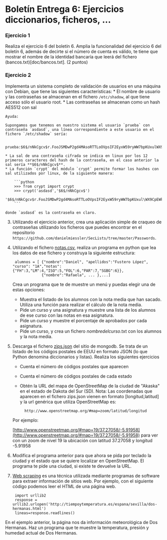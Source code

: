 # Boletín Entrega 6: Ejercicios diccionarios, ficheros, ...

### Ejercicio 1

Realiza el ejercicio 6 del boletín 6. Amplia la funcionalidad del ejercicio 6 del boletín 6, además de decirte si el número de cuenta es válido, te tiene que mostrar el nombre de la identidad bancaría que leerá del fichero (bancos.txt)[doc/bancos.txt]. (2 puntos)

### Ejercicio 2

Implementa un sistema completo de validación de usuarios en una máquina con Debian, que tiene las siguientes características:
	* El nombre de usuario y las contraseñas se almacenan en el fichero `/etc/shadow`, al que tiene acceso sólo el usuario root.
	* Las contraseñas se almacenan como un hash AES512 con sal

	Ayuda:
	
    Supongamos que tenemos en nuestro sistema el usuario `prueba` con contraseña `asdasd`, una línea correspondiente a este usuario en el fichero `/etc/shadow` sería:

		prueba:$6$/nNkCgcv$r.FooJSMDwP2gd4MAsoRTTLoOVpsIF2EyxW59ryWW7bpKUxulWX9CpEWknaDBzHWYJ2q9gqxEyfQl93u7okPa.:15059:0:99999:7::::

	* La sal de una contraseña cifrada se indica en linux por los 12 primeros caracteres del hash de la contraseña, en el caso anterior la sal sería **$6$/nNkCgcv$**.
	* La función `crypt` del módulo `crypt` permite formar los hashes con sal utilizados por linux, de la siguiente manera:

        ```python
        >>> from crypt import crypt
		>>> crypt('asdasd','$6$/nNkCgcv$')
		'$6$/nNkCgcv$r.FooJSMDwP2gd4MAsoRTTLoOVpsIF2EyxW59ryWW7bpKUxul\WX9CpEWknaDBzHWYJ2q9gqxEyfQl93u7okPa.'
        ```

	donde `asdasd` es la contraseña en claro.

3. Utilizando el ejercicio anterior, crea una aplicación simple de craqueo de contraseñas utilizando los ficheros que puedes encontrar en el repositorio `https://github.com/danielmiessler/SecLists/tree/master/Passwords`.

4. Utilizando el fichero [notas.csv](doc/notas.csv), realiza un programa en python que lea los datos de ese fichero y construya la siguiente estructura: 

        alumnos = [ {"nombre":"Daniel", "apellidos":"Fustero López", "curso": "1A","notas":{"FH":3,"LM":4,"ISO":5,"FOL":6,"PAR":7,"SGBG":6}},
                    {"nombre":"Rafaela", ... },...]

    Crea un programa que te de muestre un menú y puedas elegir una de estas opciones:
    
    * Muestra el listado de los alumnos con la nota media que han sacado. Utiliza una función para realizar el cálculo de la nota media.
    * Pide un curso y una asignatura y muestre una lista de los alumnos de ese curso con las notas en esa asignatura.
    * Pide un curso y muestre el porcentaje de aprobados por cada asignatura.
    * Pide un curso, y crea un fichero *nombredelcurso*.txt con los alumnos y la nota media.

5. Descarga el fichero [zips.json](docs/zips.json) del sitio de mongodb. Se trata de un listado de los códigos postales de EEUU en formato JSON (lo que Python denomina diccionarios y listas). Realiza los siguientes ejercicios

    * Cuenta el número de códigos postales que aparecen
    * Cuenta el número de códigos postales de cada estado
    * Obtén la URL del mapa de OpenStreetMap de la ciudad de "Akaska" en el estado de Dakota del Sur (SD). Nota: Las coordenadas que aparecen en el fichero zips.json vienen en formato [longitud,latitud] y la url genérica que utiliza OpenStreetMap es:

            http://www.openstreetmap.org/#map=zoom/latitud/longitud

    Por ejemplo:

    [http://www.openstreetmap.org/#map=19/37.27058/-5.91958](http://www.openstreetmap.org/#map=19/37.27058/-5.91958) para ver con un zoom de nivel 19 la ubicación con latitud 37.27058 y longitud -5.91958

6. Modifica el programa anterior para que ahora se pida por teclado la ciudad y el estado que se quiere localizar en OpenStreetMap. El programa te pide una ciudad, si existe te devuelve la URL.

7. [Web scraping](https://es.wikipedia.org/wiki/Web_scraping) es una técnica utilizada mediante programas de software para extraer información de sitios web. Por ejemplo, con el siguiente código podemos leer el HTML de una página web.

        import urllib2
        response = urllib2.urlopen('http://tiempoytemperatura.es/espana/sevilla/dos-hermanas.html')
        lineas=response.readlines()

En el ejemplo anterior, la página nos da información meteorológica de Dos Hermanas. Haz un programa que te muestre la temperatura, presión y humedad actual de Dos Hermanas.